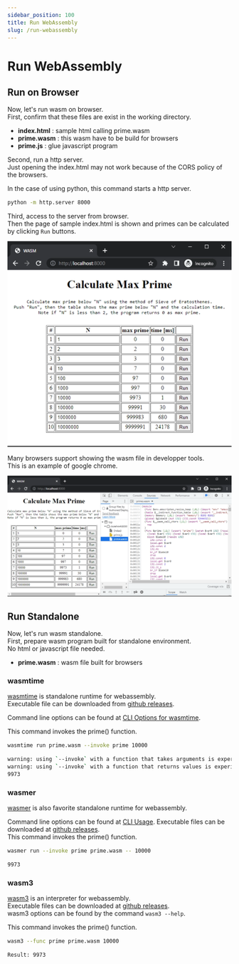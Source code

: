 ```yaml
---
sidebar_position: 100
title: Run WebAssembly
slug: /run-webassembly
---
```


# Run WebAssembly

## Run on Browser

Now, let's run wasm on browser.  
First, confirm that these files are exist in the working directory.

- **index.html** : sample html calling prime.wasm
- **prime.wasm** : this wasm have to be build for browsers
- **prime.js** : glue javascript program

Second, run a http server.  
Just opening the index.html may not work because of the CORS policy of the browsers.

In the case of using python, this command starts a http server.

```bash title="Run a http server"
python -m http.server 8000
```

Third, access to the server from browser.  
Then the page of sample index.html is shown and primes can be calculated by clicking `Run` buttons.

![run-wasm-on-browser.png](./img/run-wasm-on-browser.png)

Many browsers support showing the wasm file in developper tools.  
This is an example of google chrome.

![run-wasm-on-browser-devtool.png](./img/run-wasm-on-browser-devtool.png)

## Run Standalone

Now, let's run wasm standalone.  
First, prepare wasm program built for standalone environment.  
No html or javascript file needed.

- **prime.wasm** : wasm file built for browsers

### wasmtime

[wasmtime](https://wasmtime.dev/) is standalone runtime for webassembly.  
Executable file can be downloaded from [github releases](https://github.com/bytecodealliance/wasmtime/releases).

Command line options can be found at [CLI Options for wasmtime](https://docs.wasmtime.dev/cli-options.html).

This command invokes the prime() function.

```bash title="invoke prime function with wasmtime"
wasmtime run prime.wasm --invoke prime 10000
```

```bash title="output"
warning: using `--invoke` with a function that takes arguments is experimental and may break in the future
warning: using `--invoke` with a function that returns values is experimental and may break in the future
9973
```

### wasmer

[wasmer](https://wasmer.io/) is also favorite standalone runtime for webassembly.

Command line options can be found at [CLI Usage](https://docs.wasmer.io/ecosystem/wasmer/usage).
Executable files can be downloaded at [github releases](https://github.com/wasmerio/wasmer/releases).  
This command invokes the prime() function.

```bash title="invoke prime function with wasmer"
wasmer run --invoke prime prime.wasm -- 10000
```

```bash title="output"
9973
```

### wasm3

[wasm3](https://github.com/wasm3/wasm3) is an interpreter for webassembly.  
Executable files can be downloaded at [github releases](https://github.com/wasm3/wasm3/releases).  
wasm3 options can be found by the command `wasm3 --help`.

This command invokes the prime() function.

```bash title="invoke prime function with wasm3"
wasm3 --func prime prime.wasm 10000
```

```bash title="output"
Result: 9973
```
